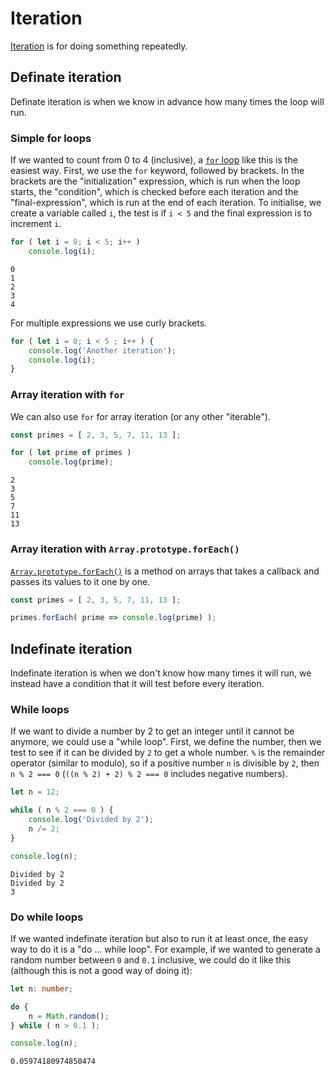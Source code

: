 <!-- Press [Ctrl + Shift + V] to open this in preview mode in VSC -->

# Iteration

[Iteration](https://developer.mozilla.org/en-US/docs/Web/JavaScript/Guide/Loops_and_iteration) is for doing something repeatedly.

## Definate iteration
Definate iteration is when we know in advance how many times the loop will run.

### Simple for loops

If we wanted to count from 0 to 4 (inclusive), a [`for` loop](https://developer.mozilla.org/en-US/docs/Web/JavaScript/Reference/Statements/for) like this is the easiest way. First, we use the `for` keyword, followed by brackets. In the brackets are the "initialization" expression, which is run when the loop starts, the "condition", which is checked before each iteration and the "final-expression", which is run at the end of each iteration. To initialise, we create a variable called `i`, the test is if `i < 5` and the final expression is to increment `i`.

``` typescript
for ( let i = 0; i < 5; i++ )
    console.log(i);
```
```
0
1
2
3
4
```

For multiple expressions we use curly brackets.

``` typescript
for ( let i = 0; i < 5 ; i++ ) {
    console.log('Another iteration');
    console.log(i);
}
```

### Array iteration with `for`

We can also use `for` for array iteration (or any other "iterable").

``` typescript
const primes = [ 2, 3, 5, 7, 11, 13 ];

for ( let prime of primes )
    console.log(prime);
```
```
2
3
5
7
11
13
```

### Array iteration with `Array.prototype.forEach()`

[`Array.prototype.forEach()`](https://developer.mozilla.org/en-US/docs/Web/JavaScript/Reference/Global_Objects/Array/forEach) is a method on arrays that takes a callback and passes its values to it one by one.

``` typescript
const primes = [ 2, 3, 5, 7, 11, 13 ];

primes.forEach( prime => console.log(prime) );
```

## Indefinate iteration

Indefinate iteration is when we don't know how many times it will run, we instead have a condition that it will test before every iteration.

### While loops

If we want to divide a number by 2 to get an integer until it cannot be anymore, we could use a "while loop". First, we define the number, then we test to see if it can be divided by `2` to get a whole number. `%` is the remainder operator (similar to modulo), so if a positive number `n` is divisible by `2`, then `n % 2 === 0` (`((n % 2) + 2) % 2 === 0` includes negative numbers).

``` typescript
let n = 12;

while ( n % 2 === 0 ) {
    console.log('Divided by 2');
    n /= 2;
}

console.log(n);
```
```
Divided by 2
Divided by 2
3
```

### Do while loops

If we wanted indefinate iteration but also to run it at least once, the easy way to do it is a "do ... while loop". For example, if we wanted to generate a random number between `0` and `0.1` inclusive, we could do it like this (although this is not a good way of doing it):

``` typescript
let n: number;

do {
    n = Math.random();
} while ( n > 0.1 );

console.log(n);
```
```
0.05974180974850474
```